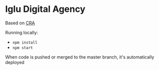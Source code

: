 # Iglu Digital Agency

Based on [CRA](https://facebook.github.io/create-react-app/)

Running locally:
* `npm install`
* `npm start`

When code is pushed or merged to the master branch, it's automatically deployed
